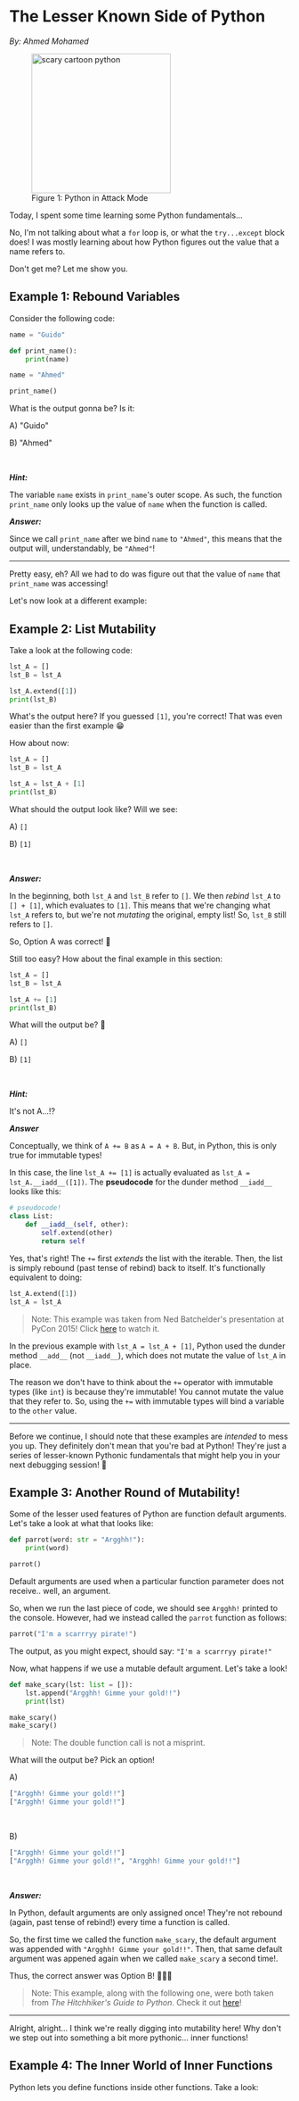 # The Lesser Known Side of Python

*By: Ahmed Mohamed*

<figure>

<image src="python_cartoon.png" alt="scary cartoon python" width=250>

<figcaption>
Figure 1: Python in Attack Mode
</figcaption>

</figure>

Today, I spent some time learning some Python fundamentals...

No, I'm not talking about what a `for` loop is, or what the `try...except` block does! I was mostly learning about how Python figures out the value that a name refers to. 

Don't get me? Let me show you.

## Example 1: Rebound Variables

Consider the following code:

```python
name = "Guido"

def print_name():
    print(name)

name = "Ahmed"

print_name()
```

What is the output gonna be? Is it:

A)  "Guido"

B)  "Ahmed"

<br>

***Hint:***

The variable `name` exists in `print_name`'s outer scope. As such, the function `print_name` only looks up the value of `name` when the function is called. 

***Answer:***

Since we call `print_name` after we bind `name` to `"Ahmed"`, this means that the output will, understandably, be `"Ahmed"`!

---

Pretty easy, eh? All we had to do was figure out that the value of `name` that `print_name` was accessing!

 Let's now look at a different example:

## Example 2: List Mutability

Take a look at the following code:

```python
lst_A = []
lst_B = lst_A

lst_A.extend([1])
print(lst_B)
```

What's the output here? If you guessed `[1]`, you're correct! That was even easier than the first example 😁

How about now:
```python
lst_A = []
lst_B = lst_A

lst_A = lst_A + [1]
print(lst_B)
```
What should the output look like? Will we see:

A) `[]`

B) `[1]`

<br>

***Answer:***

In the beginning, both `lst_A` and `lst_B` refer to `[]`. We then *rebind* `lst_A` to `[] + [1]`, which evaluates to `[1]`. This means that we're changing what `lst_A` refers to, but we're not *mutating* the original, empty list! So, `lst_B` still refers to `[]`.

So, Option A was correct! 🙌

Still too easy? How about the final example in this section:

```python
lst_A = []
lst_B = lst_A

lst_A += [1]
print(lst_B)
```
What will the output be? 🤔

A) `[]`

B) `[1]`

<br>

***Hint:***

It's not A...⁉

***Answer***

Conceptually, we think of `A += B` as `A = A + B`. But, in Python, this is only true for immutable types! 

In this case, the line `lst_A += [1]` is actually evaluated as `lst_A = lst_A.__iadd__([1])`. The **pseudocode** for the dunder method `__iadd__` looks like this:

```python
# pseudocode!
class List:
    def __iadd__(self, other):
        self.extend(other)
        return self
```

Yes, that's right! The `+=` first *extends* the list with the iterable. Then, the list is simply rebound (past tense of rebind) back to itself. It's functionally equivalent to doing:

```python
lst_A.extend([1])
lst_A = lst_A
```

> Note: This example was taken from Ned Batchelder's presentation at PyCon 2015! Click [here][pycon-2015] to watch it.

In the previous example with `lst_A = lst_A + [1]`, Python used the dunder method `__add__` (not `__iadd__`), which does not mutate the value of `lst_A` in place.

The reason we don't have to think about the `+=` operator with immutable types (like `int`) is because they're immutable! You cannot mutate the value that they refer to. So, using the `+=` with immutable types will bind a variable to the `other` value.  

---

Before we continue, I should note that these examples are *intended* to mess you up. They definitely don't mean that you're bad at Python! They're just a series of lesser-known Pythonic fundamentals that might help you in your next debugging session! 💪

## Example 3: Another Round of Mutability!

Some of the lesser used features of Python are function default arguments. Let's take a look at what that looks like: 

```python
def parrot(word: str = "Argghh!"):
    print(word)

parrot()
```
Default arguments are used when a particular function parameter does not receive.. well, an argument.

So, when we run the last piece of code, we should see `Argghh!` printed to the console. However, had we instead called the `parrot` function as follows:
```python
parrot("I'm a scarrryy pirate!")
```
The output, as you might expect, should say: `"I'm a scarrryy pirate!"`

Now, what happens if we use a mutable default argument. Let's take a look!

```python
def make_scary(lst: list = []):
    lst.append("Argghh! Gimme your gold!!")
    print(lst)

make_scary()
make_scary()
```
> Note: The double function call is not a misprint.

What will the output be? Pick an option!

A) 
```python
["Argghh! Gimme your gold!!"]
["Argghh! Gimme your gold!!"]
```

<br>

B) 
```python
["Argghh! Gimme your gold!!"]
["Argghh! Gimme your gold!!", "Argghh! Gimme your gold!!"]
```

<br>

***Answer:***

In Python, default arguments are only assigned once! They're not rebound (again, past tense of rebind!) every time a function is called. 

So, the first time we called the function `make_scary`, the default argument was appended with `"Argghh! Gimme your gold!!"`. Then, that same default argument was appened again when we called `make_scary` a second time!. 

Thus, the correct answer was Option B! 🦜🏴‍☠️

> Note: This example, along with the following one, were both taken from *The Hitchhiker's Guide to Python*. Check it out [here][hitch]!
---

Alright, alright... I think we're really digging into mutability here! Why don't we step out into something a bit more pythonic... inner functions!

## Example 4: The Inner World of Inner Functions

Python lets you define functions inside other functions. Take a look:

```python

```
<!--Source Links-->

[pycon-2015]: https://www.youtube.com/watch?v=_AEJHKGk9ns
[hitch]: https://docs.python-guide.org/writing/gotchas/